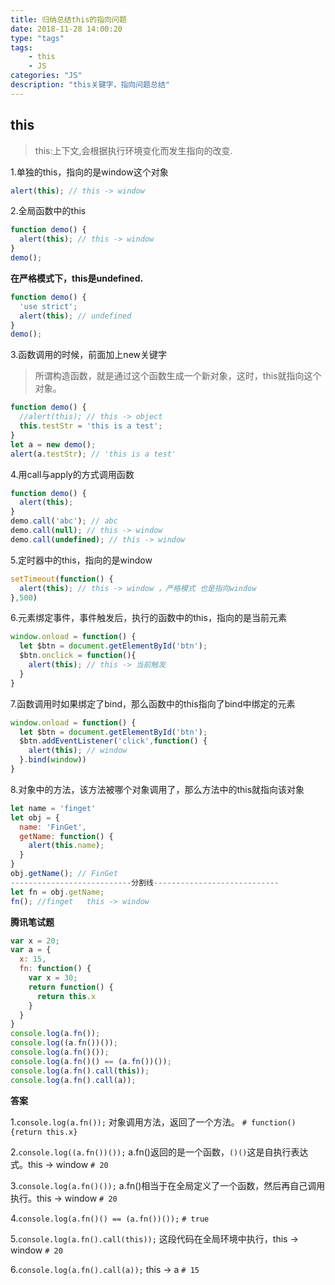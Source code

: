 ```yaml
---
title: 归纳总结this的指向问题
date: 2018-11-28 14:00:20
type: "tags"
tags:
	- this
	- JS
categories: "JS"
description: "this关键字，指向问题总结"
---
```


## this

> this:上下文,会根据执行环境变化而发生指向的改变.

1.单独的this，指向的是window这个对象

```javascript
alert(this); // this -> window 
```

2.全局函数中的this

```javascript
function demo() {
  alert(this); // this -> window
}
demo();
```
**在严格模式下，this是undefined.**

```javascript
function demo() {
  'use strict';
  alert(this); // undefined
}
demo();
```
3.函数调用的时候，前面加上new关键字

> 所谓构造函数，就是通过这个函数生成一个新对象，这时，this就指向这个对象。

```javascript
function demo() {
  //alert(this); // this -> object
  this.testStr = 'this is a test';
}
let a = new demo();
alert(a.testStr); // 'this is a test'
```

4.用call与apply的方式调用函数

```javascript
function demo() {
  alert(this);
}
demo.call('abc'); // abc
demo.call(null); // this -> window
demo.call(undefined); // this -> window
```

5.定时器中的this，指向的是window

```javascript
setTimeout(function() {
  alert(this); // this -> window ，严格模式 也是指向window
},500)
```
6.元素绑定事件，事件触发后，执行的函数中的this，指向的是当前元素

```javascript
window.onload = function() {
  let $btn = document.getElementById('btn');
  $btn.onclick = function(){
    alert(this); // this -> 当前触发
  }
}
```
7.函数调用时如果绑定了bind，那么函数中的this指向了bind中绑定的元素
```javascript
window.onload = function() {
  let $btn = document.getElementById('btn');
  $btn.addEventListener('click',function() {
    alert(this); // window
  }.bind(window))
}
```
8.对象中的方法，该方法被哪个对象调用了，那么方法中的this就指向该对象

```javascript
let name = 'finget'
let obj = {
  name: 'FinGet',
  getName: function() {
    alert(this.name);
  }
}
obj.getName(); // FinGet
---------------------------分割线----------------------------
let fn = obj.getName;
fn(); //finget   this -> window
```

**腾讯笔试题**

```javascript
var x = 20;
var a = {
  x: 15,
  fn: function() {
    var x = 30;
    return function() {
      return this.x
    }
  }
}
console.log(a.fn());
console.log((a.fn())());
console.log(a.fn()());
console.log(a.fn()() == (a.fn())());
console.log(a.fn().call(this));
console.log(a.fn().call(a));
```


**答案**

1.`console.log(a.fn());`
对象调用方法，返回了一个方法。
`# function() {return this.x}`

2.`console.log((a.fn())());`
a.fn()返回的是一个函数，`()()`这是自执行表达式。this -> window
`# 20`

3.`console.log(a.fn()());`
a.fn()相当于在全局定义了一个函数，然后再自己调用执行。this -> window
`# 20`

4.`console.log(a.fn()() == (a.fn())());`
`# true`

5.`console.log(a.fn().call(this));`
这段代码在全局环境中执行，this -> window
`# 20`

6.`console.log(a.fn().call(a));`
this -> a
`# 15`
